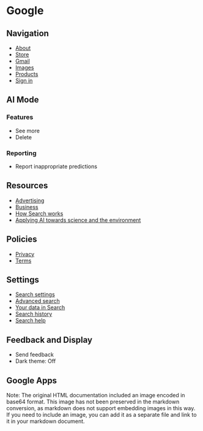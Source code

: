 # Google
## Navigation
* [About](https://about.google/?fg=1&utm_source=google-US&utm_medium=referral&utm_campaign=hp-header)
* [Store](https://store.google.com/US?utm_source=hp_header&utm_medium=google_ooo&utm_campaign=GS100042&hl=en-US)
* [Gmail](https://mail.google.com/mail/&ogbl)
* [Images](https://www.google.com/imghp?hl=en&ogbl)
* [Products](https://www.google.com/intl/en/about/products)
* [Sign in](https://accounts.google.com/ServiceLogin?hl=en&passive=true&continue=https://www.google.com/%3Fgl%3Dus%26uule%3Dw%2BCAIQICINVW5pdGVkIFN0YXRlcw%26hl%3Den&ec=futura_exp_og_so_72776762_e)

## AI Mode
### Features
* See more
* Delete

### Reporting
* Report inappropriate predictions

## Resources
* [Advertising](https://www.google.com/intl/en_us/ads/?subid=ww-ww-et-g-awa-a-g_hpafoot1_1!o2&utm_source=google.com&utm_medium=referral&utm_campaign=google_hpafooter&fg=1)
* [Business](https://www.google.com/services/?subid=ww-ww-et-g-awa-a-g_hpbfoot1_1!o2&utm_source=google.com&utm_medium=referral&utm_campaign=google_hpbfooter&fg=1)
* [How Search works](https://google.com/search/howsearchworks/?fg=1)
* [Applying AI towards science and the environment](https://ai.google/societal-impact/?utm_source=googlehpfooter&utm_medium=housepromos&utm_campaign=bottom-footer)

## Policies
* [Privacy](https://policies.google.com/privacy?hl=en&fg=1)
* [Terms](https://policies.google.com/terms?hl=en&fg=1)

## Settings
* [Search settings](https://www.google.com/preferences?hl=en&fg=1)
* [Advanced search](/advanced_search?hl=en&fg=1)
* [Your data in Search](/history/privacyadvisor/search/unauth?utm_source=googlemenu&fg=1&cctld=com)
* [Search history](/history/optout?hl=en&fg=1)
* [Search help](https://support.google.com/websearch/?p=ws_results_help&hl=en&fg=1)

## Feedback and Display
* Send feedback
* Dark theme: Off

## Google Apps
Note: The original HTML documentation included an image encoded in base64 format. This image has not been preserved in the markdown conversion, as markdown does not support embedding images in this way. If you need to include an image, you can add it as a separate file and link to it in your markdown document.